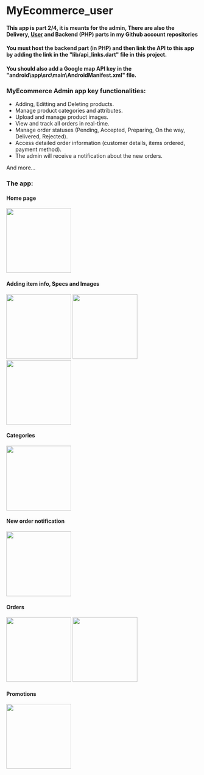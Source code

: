 # MyEcommerce_user

#### This app is part 2/4, it is meants for the admin, There are also the Delivery, [User](https://github.com/MMN20/my-ecommerce-user-flutter-php) and Backend (PHP) parts in my Github account repositories 

#### You must host the backend part (in PHP) and then link the API to this app by adding the link in the "lib/api_links.dart" file in this project.

#### You should also add a Google map API key in the "android\app\src\main\AndroidManifest.xml" file.



 ### MyEcommerce Admin app key functionalities:

 - Adding, Editting and Deleting products.
 - Manage product categories and attributes.
 - Upload and manage product images.
 - View and track all orders in real-time.
 - Manage order statuses (Pending, Accepted, Preparing, On the way, Delivered, Rejected).
 - Access detailed order information (customer details, items ordered, payment method).
 - The admin will receive a notification about the new orders.

 And more...

  ### The app:

 #### Home page

<img src="https://github.com/MMN20/my-ecommerce-user-flutter-php/assets/89737500/f2cecb63-1e02-46d3-9164-46bd57adb2eb" width="170" />
 
#### Adding item info, Specs and Images
<img src="https://github.com/MMN20/my-ecommerce-user-flutter-php/assets/89737500/e869220e-6c89-4a80-acc3-be104f5bd6a6" width="170" />
<img src="https://github.com/MMN20/my-ecommerce-user-flutter-php/assets/89737500/fbbb4d46-a44e-478a-bab8-a50c1fe9be67" width="170" />
<img src="https://github.com/MMN20/my-ecommerce-user-flutter-php/assets/89737500/65cf23c1-6ac6-4912-a6cd-148ae723d0a9" width="170" />

#### Categories
<img src="https://github.com/MMN20/my-ecommerce-user-flutter-php/assets/89737500/6550387c-0cef-4455-9a6a-03300c753886" width="170" />

#### New order notification
<img src="https://github.com/MMN20/my-ecommerce-user-flutter-php/assets/89737500/6adff772-4913-41db-9f5c-28587d29f17f" width="170" />



#### Orders
<img src="https://github.com/MMN20/my-ecommerce-user-flutter-php/assets/89737500/5b32f2b8-feda-41ff-ae75-a820fa63fc22" width="170" />
<img src="https://github.com/MMN20/my-ecommerce-user-flutter-php/assets/89737500/9f6ff0e4-e200-45cf-ad9d-148bbd56fa2c" width="170" />


#### Promotions
<img src="https://github.com/MMN20/my-ecommerce-user-flutter-php/assets/89737500/b6f4057b-f3aa-43db-a860-200caa4f623b" width="170" />


